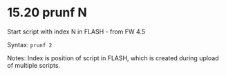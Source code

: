 # 15.20 prunf N 

Start script with index N in FLASH - from FW 4.5 

Syntax: `prunf 2`

Notes: Index is position of script in FLASH, which is created during upload of multiple scripts.

